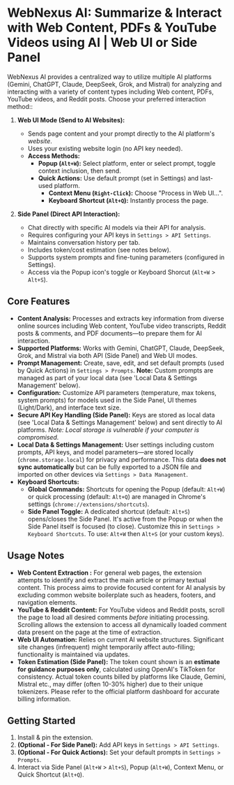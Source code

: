 # WebNexus AI: Summarize & Interact with Web Content, PDFs & YouTube Videos using AI | Web UI or Side Panel

WebNexus AI provides a centralized way to utilize multiple AI platforms (Gemini, ChatGPT, Claude, DeepSeek, Grok, and Mistral) for analyzing and interacting with a variety of content types including Web content, PDFs, YouTube videos, and Reddit posts. Choose your preferred interaction method::

1.  **Web UI Mode (Send to AI Websites):**
    *   Sends page content and your prompt directly to the AI platform's *website*.
    *   Uses your existing website login (no API key needed).
    *   **Access Methods:**
        *   **Popup (`Alt+W`):** Select platform, enter or select prompt, toggle context inclusion, then send.
        *   **Quick Actions:** Use default prompt (set in Settings) and last-used platform.
            *   **Context Menu (`Right-Click`):** Choose "Process in Web UI...".
            *   **Keyboard Shortcut (`Alt+Q`):** Instantly process the page.

2.  **Side Panel (Direct API Interaction):**
    *   Chat directly with specific AI models via their API for analysis.
    *   Requires configuring your API keys in `Settings > API Settings`.
    *   Maintains conversation history per tab.
    *   Includes token/cost estimation (see notes below).
    *   Supports system prompts and fine-tuning parameters (configured in Settings).
    *   Access via the Popup icon's toggle or Keyboard Shorcut (`Alt+W` > `Alt+S`).

## Core Features

*   **Content Analysis:** Processes and extracts key information from diverse online sources including Web content, YouTube video transcripts, Reddit posts & comments, and PDF documents—to prepare them for AI interaction.
*   **Supported Platforms:** Works with Gemini, ChatGPT, Claude, DeepSeek, Grok, and Mistral via both API (Side Panel) and Web UI modes.
*   **Prompt Management:** Create, save, edit, and set default prompts (used by Quick Actions) in `Settings > Prompts`. **Note:** Custom prompts are managed as part of your local data (see 'Local Data & Settings Management' below).
*   **Configuration:** Customize API parameters (temperature, max tokens, system prompts) for models used in the Side Panel, UI themes (Light/Dark), and interface text size.
*   **Secure API Key Handling (Side Panel):** Keys are stored as local data (see 'Local Data & Settings Management' below) and sent directly to AI platforms. *Note: Local storage is vulnerable if your computer is compromised.*
*   **Local Data & Settings Management:** User settings including custom prompts, API keys, and model parameters—are stored locally (`chrome.storage.local`) for privacy and performance. This data **does not sync automatically** but can be fully exported to a JSON file and imported on other devices via `Settings > Data Management`.
*   **Keyboard Shortcuts:**
    *   **Global Commands:** Shortcuts for opening the Popup (default: `Alt+W`) or quick processing (default: `Alt+Q`) are managed in Chrome's settings (`chrome://extensions/shortcuts`).
    *   **Side Panel Toggle:** A dedicated shortcut (default: `Alt+S`) opens/closes the Side Panel. It's active from the Popup or when the Side Panel itself is focused (to close). Customize this in `Settings > Keyboard Shortcuts`. To use: `Alt+W` then `Alt+S` (or your custom keys).

## Usage Notes

*   **Web Content Extraction :** For general web pages, the extension attempts to identify and extract the main article or primary textual content. This process aims to provide focused content for AI analysis by excluding common website boilerplate such as headers, footers, and navigation elements.
*   **YouTube & Reddit Content:** For YouTube videos and Reddit posts, scroll the page to load all desired comments *before* initiating processing. Scrolling allows the extension to access all dynamically loaded comment data present on the page at the time of extraction.
*   **Web UI Automation:** Relies on current AI website structures. Significant site changes (infrequent) might temporarily affect auto-filling; functionality is maintained via updates.
*   **Token Estimation (Side Panel):** The token count shown is an **estimate for guidance purposes only**, calculated using OpenAI's TikToken for consistency. Actual token counts billed by platforms like Claude, Gemini, Mistral etc., may differ (often 10-30% higher) due to their unique tokenizers. Please refer to the official platform dashboard for accurate billing information.

## Getting Started

1.  Install & pin the extension.
2.  **(Optional - For Side Panel):** Add API keys in `Settings > API Settings`.
3.  **(Optional - For Quick Actions):** Set your default prompts in `Settings > Prompts`.
4.  Interact via Side Panel (`Alt+W` > `Alt+S`), Popup (`Alt+W`), Context Menu, or Quick Shortcut (`Alt+Q`).